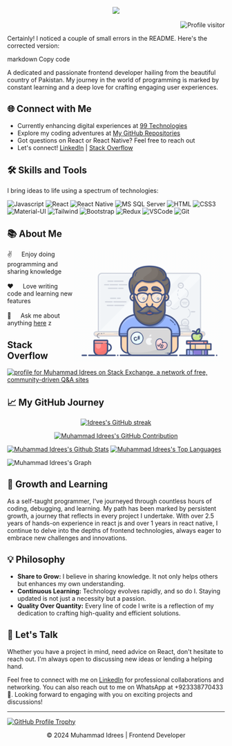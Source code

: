 
<p align="center">
  <a href="https://github.com/idrees04"><img src="https://readme-typing-svg.herokuapp.com/?lines=Self%20Taught%20Programmer;Front%20End%20Developer;2.5%2B%20years%20of%20coding%20experience;Always%20learning%20new%20things&center=true&width=380&height=45"></a>
</p>

<!-- GitHub Profile Visitors Badge -->
<a href="https://komarev.com/ghpvc/?username=idrees04">
  <img align="right" src="https://komarev.com/ghpvc/?username=idrees04&label=Visitors&color=0e75b6&style=flat" alt="Profile visitor" />
</a>

<!-- WakaTime Badge -->
<!-- [![wakatime](https://wakatime.com/badge/user/eebb3dd8-d9b2-40de-9b88-6fd6cac99dbc.svg)](https://wakatime.com/@eebb3dd8-d9b2-40de-9b88-6fd6cac99dbc) -->
<br/>

Certainly! I noticed a couple of small errors in the README. Here's the corrected version:

markdown
Copy code
<!-- Header Section -->

<p>A dedicated and passionate frontend developer hailing from the beautiful country of Pakistan. My journey in the world of programming is marked by constant learning and a deep love for crafting engaging user experiences.</p>

<!-- Connect with Me Section -->
<h2>🌐 Connect with Me</h2>

<ul>
  <li>Currently enhancing digital experiences at <a target="_blank" href="https://www.linkedin.com/company/99technologies/">99 Technologies</a></li>
  <li>Explore my coding adventures at <a target="_blank" href="https://github.com/idrees04?tab=repositories">My GitHub Repositories</a></li>
  <li>Got questions on React or React Native? Feel free to reach out</li>
  <li>Let's connect! <a target="_blank" href="https://linkedin.com/in/muhammad-idrees-240784115/">LinkedIn</a> | <a target="_blank" href="https://stackoverflow.com/users/8013797/muhammad-idrees">Stack Overflow</a></li>
</ul>

<!-- Skills and Tools Section -->
<h2>🛠️ Skills and Tools</h2>
<p>I bring ideas to life using a spectrum of technologies:</p>

![Javascript](https://img.shields.io/badge/Javascript-F0DB4F?style=for-the-badge&labelColor=black&logo=javascript&logoColor=F0DB4F)
![React](https://img.shields.io/badge/-React-61DBFB?style=for-the-badge&labelColor=black&logo=react&logoColor=61DBFB)
![React Native](https://img.shields.io/badge/React_Native-20232A?style=for-the-badge&logo=react&logoColor=61DAFB)
![MS SQL Server](https://img.shields.io/badge/MS_SQL_Server-CC2927?style=for-the-badge&logo=microsoft-sql-server&logoColor=white)
![HTML](https://img.shields.io/badge/HTML5-E34F26?style=for-the-badge&logo=html5&logoColor=white)
![CSS3](https://img.shields.io/badge/CSS3-1572B6?style=for-the-badge&logo=css3&logoColor=white)
![Material-UI](https://img.shields.io/badge/MUI-007FFF?style=for-the-badge&logo=mui&logoColor=white)
![Tailwind](https://img.shields.io/badge/Tailwind_CSS-092749?style=for-the-badge&logo=tailwindcss&logoColor=06B6D4&labelColor=000000)
![Bootstrap](https://img.shields.io/badge/Bootstrap-563D7C?style=for-the-badge&logo=bootstrap&logoColor=white)
![Redux](https://img.shields.io/badge/Redux-593D88?style=for-the-badge&logo=redux&logoColor=white)
![VSCode](https://img.shields.io/badge/Visual_Studio-0078d7?style=for-the-badge&logo=visual%20studio&logoColor=white)
![Git](https://img.shields.io/badge/Git-F05032?style=for-the-badge&logo=git&logoColor=white)

<!-- About Me Section -->
<h2>📚 About Me</h2>

<p>
  <img align="right" width="350" src="/assets/programmer.gif" alt="Coding gif" />

✌️ &emsp; Enjoy doing programming and sharing knowledge <br/><br/>
❤️ &emsp; Love writing code and learning new features<br/><br/>
💬 &emsp; Ask me about anything [here](https://github.com/idrees04/idrees04/issues) z
</p>
<h2>Stack Overflow</h2>

<a href="https://stackexchange.com/users/10901716"><img src="https://stackexchange.com/users/flair/10901716.png" width="208" height="58" alt="profile for Muhammad Idrees on Stack Exchange, a network of free, community-driven Q&amp;A sites" title="profile for Muhammad Idrees on Stack Exchange, a network of free, community-driven Q&amp;A sites"></a>
<br/>
<!-- GitHub Journey Section -->
<h2>📈 My GitHub Journey</h2>
<p align="center">
  <a href="https://github.com/idrees04">
    <img src="https://github-readme-streak-stats.herokuapp.com/?user=idrees04&theme=radical&border=7F3FBF&background=0D1117" alt="Idrees's GitHub streak"/>
  </a>
</p>

<!-- GitHub Contribution Section -->
<p align="center">
  <a href="https://github.com/idrees04">
    <img src="https://github-profile-summary-cards.vercel.app/api/cards/profile-details?username=idrees04&theme=radical" alt=" Muhammad Idrees's GitHub Contribution"/>
  </a>
</p>

<!-- GitHub Stats Section -->
<a> 
  <a href="https://github.com/idrees04"><img alt="Muhammad Idrees's Github Stats" src="https://denvercoder1-github-readme-stats.vercel.app/api?username=idrees04&show_icons=true&count_private=true&theme=react&border_color=7F3FBF&bg_color=0D1117&title_color=F85D7F&icon_color=F8D866" height="192px" width="49.5%"/></a>
  <a href="https://github.com/idrees04"><img alt="Muhammad Idrees's Top Languages" src="https://denvercoder1-github-readme-stats.vercel.app/api/top-langs/?username=idrees04&langs_count=8&layout=compact&theme=react&border_color=7F3FBF&bg_color=0D1117&title_color=F85D7F&icon_color=F8D866" height="192px" width="49.5%"/></a>
  <br/>
</a>

<!-- GitHub Activity Graph -->

![Muhammad Idrees's Graph](https://github-readme-activity-graph.vercel.app/graph?username=idrees04&custom_title=Muhammad%20Idrees's%20GitHub%20Activity%20Graph&bg_color=0D1117&color=7F3FBF&line=7F3FBF&point=7F3FBF&area_color=FFFFFF&title_color=FFFFFF&area=true)

<!-- Growth and Learning Section -->
<h2>🌱 Growth and Learning</h2>

<p>As a self-taught programmer, I've journeyed through countless hours of coding, debugging, and learning. My path has been marked by persistent growth, a journey that reflects in every project I undertake. With over 2.5 years of hands-on experience in react js and over 1 years in react native, I continue to delve into the depths of frontend technologies, always eager to embrace new challenges and innovations.</p>

<!-- Philosophy Section -->
<h2>💡 Philosophy</h2>

<ul>
  <li><strong>Share to Grow:</strong> I believe in sharing knowledge. It not only helps others but enhances my own understanding.</li>
  <li><strong>Continuous Learning:</strong> Technology evolves rapidly, and so do I. Staying updated is not just a necessity but a passion.</li>
  <li><strong>Quality Over Quantity:</strong> Every line of code I write is a reflection of my dedication to crafting high-quality and efficient solutions.</li>
</ul>

<!-- Let's Talk Section -->
<h2>💌 Let's Talk</h2>

<p>Whether you have a project in mind, need advice on React, don't hesitate to reach out. I'm always open to discussing new ideas or lending a helping hand.</p>

<p>Feel free to connect with me on <a target="_new" href="https://www.linkedin.com/in/muhammad-idrees-240784115/">LinkedIn</a> for professional collaborations and networking. You can also reach out to me on WhatsApp at <a target="_new">+923338770433</a> 📱. Looking forward to engaging with you on exciting projects and discussions!</p>

<hr>
<!-- GitHub Profile Trophy -->
<p><a target="_new" href="https://github.com/idrees04"><img alt="GitHub Profile Trophy" src="https://github-profile-trophy.vercel.app/?username=idrees04"></a></p>

<!-- Footer Section -->
<p align="center">
  &copy; 2024 Muhammad Idrees | Frontend Developer
</p>


